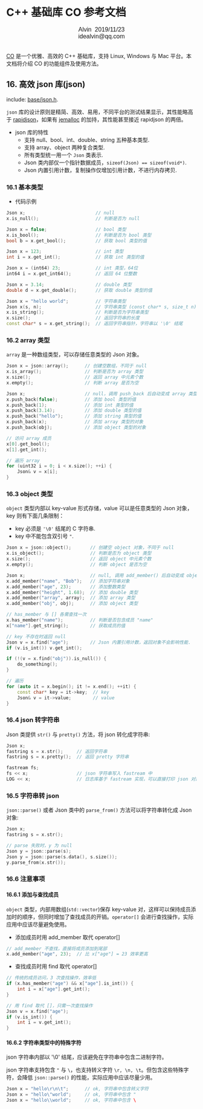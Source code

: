 # C++ 基础库 CO 参考文档

<font face="Arial" size=3>
<center>
Alvin &nbsp;2019/11/23
</center>
<center>
idealvin@qq.com
</center>
<br />
</font>
  
  
[CO](https://github.com/idealvin/co/) 是一个优雅、高效的 C++ 基础库，支持 Linux, Windows 与 Mac 平台。本文档将介绍 CO 的功能组件及使用方法。

## 16. 高效 json 库(json)

include: [base/json.h](https://github.com/idealvin/co/blob/master/base/json.h).

`json` 库的设计原则是精简、高效、易用，不同平台的测试结果显示，其性能略高于 [rapidjson](https://github.com/Tencent/rapidjson)，如果有 [jemalloc](https://github.com/jemalloc/jemalloc/) 的加持，其性能甚至接近 rapidjson 的两倍。

- json 库的特性
    - 支持 null、bool、int、double、string 五种基本类型.
    - 支持 array、object 两种复合类型.
    - 所有类型统一用一个 `Json` 类表示.
    - Json 类内部仅一个指针数据成员，`sizeof(Json) == sizeof(void*)`.
    - Json 内置引用计数，复制操作仅增加引用计数，不进行内存拷贝.

### 16.1 基本类型

- 代码示例

```cpp
Json x;                          // null
x.is_null();                     // 判断是否为 null

Json x = false;                  // bool 类型
x.is_bool();                     // 判断是否为 bool 类型
bool b = x.get_bool();           // 获取 bool 类型的值

Json x = 123;                    // int 类型
int i = x.get_int();             // 获取 int 类型的值

Json x = (int64) 23;             // int 类型，64位
int64 i = x.get_int64();         // 返回 64 位整数

Json x = 3.14;                   // double 类型
double d = x.get_double();       // 获取 double 类型的值

Json x = "hello world";          // 字符串类型
Json x(s, n);                    // 字符串类型 (const char* s, size_t n)
x.is_string();                   // 判断是否为字符串类型
x.size();                        // 返回字符串的长度
const char* s = x.get_string();  // 返回字符串指针，字符串以 '\0' 结尾
```

### 16.2 array 类型

`array` 是一种数组类型，可以存储任意类型的 Json 对象。

```cpp
Json x = json::array();      // 创建空数组，不同于 null
x.is_array();                // 判断是否为 array 类型
x.size();                    // 返回 array 中元素个数
x.empty();                   // 判断 array 是否为空

Json x;                      // null，调用 push_back 后自动变成 array 类型
x.push_back(false);          // 添加 bool 类型的值
x.push_back(1);              // 添加 int 类型的值
x.push_back(3.14);           // 添加 double 类型的值
x.push_back("hello");        // 添加 string 类型的值
x.push_back(x);              // 添加 array 类型的对象
x.push_back(obj);            // 添加 object 类型的对象

// 访问 array 成员
x[0].get_bool();
x[1].get_int();

// 遍历 array
for (uint32 i = 0; i < x.size(); ++i) {
    Json& v = x[i];
}
```

### 16.3 object 类型

`object` 类型内部以 key-value 形式存储，value 可以是任意类型的 Json 对象，key 则有下面几条限制：

- key 必须是 `'\0'` 结尾的 C 字符串.
- key 中不能包含双引号 `"`.

```cpp
Json x = json::object();       // 创建空 object 对象，不同于 null
x.is_object();                 // 判断是否为 object 类型
x.size();                      // 返回 object 中元素个数
x.empty();                     // 判断 object 是否为空

Json x;                        // null, 调用 add_member() 后自动变成 object 类型
x.add_member("name", "Bob");   // 添加字符串对象
x.add_member("age", 23);       // 添加整数类型
x.add_member("height", 1.68);  // 添加 double 类型
x.add_member("array", array);  // 添加 array 类型
x.add_member("obj", obj);      // 添加 object 类型

// has_member 与 [] 各需查找一次
x.has_member("name");          // 判断是否包含成员 "name"
x["name"].get_string();        // 获取成员的值

// key 不存在时返回 null
Json v = x.find("age");        // Json 内置引用计数，返回对象不会影响性能.
if (v.is_int()) v.get_int();

if (!(v = x.find("obj")).is_null()) {
    do_something();
}

// 遍历
for (auto it = x.begin(); it != x.end(); ++it) {
    const char* key = it->key;  // key
    Json& v = it->value;        // value
}
```

### 16.4 json 转字符串

Json 类提供 `str()` 与 `pretty()` 方法，将 json 转化成字符串:

```cpp
Json x;
fastring s = x.str();     // 返回字符串
fastring s = x.pretty();  // 返回 pretty 字符串

fastream fs;
fs << x;                  // json 字符串写入 fastream 中
LOG << x;                 // 日志库基于 fastream 实现，可以直接打印 json 对象
```

### 16.5 字符串转 json

`json::parse()` 或者 Json 类中的 `parse_from()` 方法可以将字符串转化成 Json 对象:

```cpp
Json x;
fastring s = x.str();

// parse 失败时，y 为 null
Json y = json::parse(s);
Json y = json::parse(s.data(), s.size());
y.parse_from(x.str());
```

### 16.6 注意事项

#### 16.6.1 添加与查找成员

`object` 类型，内部用数组(`std::vector`)保存 key-value 对，这样可以保持成员添加时的顺序，但同时增加了查找成员的开销。`operator[]` 会进行查找操作，实际应用中应该尽量避免使用。

- 添加成员时用 add_member 取代 operator[]

```cpp
// add_member 不查找，直接将成员添加到尾部
x.add_member("age", 23);  // 比 x["age"] = 23 效率更高
```

- 查找成员时用 find 取代 operator[]

```cpp
// 传统的成员访问，3 次查找操作，效率低
if (x.has_member("age") && x["age"].is_int()) {
    int i = x["age"].get_int();
}

// 用 find 取代 []，只需一次查找操作
Json v = x.find("age");  
if (v.is_int()) {
    int i = v.get_int();
}
```

#### 16.6.2 字符串类型中的特殊字符

json 字符串内部以 '\0' 结尾，应该避免在字符串中包含二进制字符。

json 字符串支持包含 `"` 与 `\`，也支持转义字符 `\r, \n, \t`。但包含这些特殊字符，会降低 `json::parse()` 的性能，实际应用中应该尽量少用。

```cpp
Json x = "hello\r\n\t";      // ok, 字符串中包含转义字符
Json x = "hello\"world";     // ok, 字符串中包含 "
Json x = "hello\\world";     // ok, 字符串中包含 \
```

